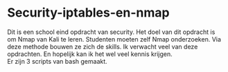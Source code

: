 # Security-iptables-en-nmap
Dit is een school eind opdracht van security. Het doel van dit opdracht is om Nmap van Kali  te leren. Studenten moeten zelf Nmap onderzoeken. Via deze methode bouwen ze zich de  skills. Ik verwacht veel van deze opdrachten. En hopelijk kan ik het wel veel kennis krijgen.  
Er zijn 3 scripts van bash gemaakt.